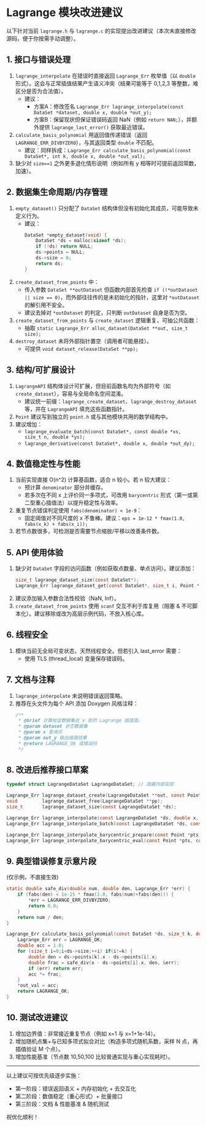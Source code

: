 # Lagrange 模块改进建议

以下针对当前 `lagrange.h` 与 `lagrange.c` 的实现提出改进建议（本次未直接修改源码，便于你按需手动调整）。

## 1. 接口与错误处理
1. `lagrange_interpolate` 在错误时直接返回 `Lagrange_Err` 枚举值（以 `double` 形式）。这会与正常插值结果产生语义冲突（结果可能等于 0,1,2,3 等整数，难区分是否为合法值）。
   - 建议：
     - 方案A：修改签名 `Lagrange_Err lagrange_interpolate(const DataSet *dataset, double x, double *out_y);`
     - 方案B：保留现状但保证错误码返回 NaN（例如 `return NAN;`），并额外提供 `lagrange_last_error()` 获取最近错误。
2. `calculate_basis_polynomial` 用返回值传递错误（返回 `LAGRANGE_ERR_DIVBYZERO`），与其返回类型 `double` 不匹配。
   - 建议：同样拆成：`Lagrange_Err calculate_basis_polynomial(const DataSet*, int k, double x, double *out_val);`
3. 缺少对 `size==1` 之外更多退化情形说明（例如所有 y 相等时可提前返回常数，加速）。

## 2. 数据集生命周期/内存管理
1. `empty_dataset()` 只分配了 `DataSet` 结构体但没有初始化其成员，可能导致未定义行为。
   - 建议：
     ```c
     DataSet *empty_dataset(void) {
         DataSet *ds = malloc(sizeof *ds);
         if (!ds) return NULL;
         ds->points = NULL;
         ds->size = 0;
         return ds;
     }
     ```
2. `create_dataset_from_points` 中：
   - 传入参数 `DataSet **outDataset` 但函数内部首先检查 `if (!*outDataset || size == 0)`，而外部往往传的是未初始化的指针，这里对 `*outDataset` 的解引用不安全。
   - 建议去掉对 `*outDataset` 的判定，只判断 `outDataset` 自身是否为空。
3. `create_dataset_from_points` 与 `create_dataset` 逻辑重复，可抽公共函数：
   - 抽取 `static Lagrange_Err alloc_dataset(DataSet **out, size_t size);`
4. `destroy_dataset` 未将外部指针置空（调用者可能悬挂）。
   - 可提供 `void dataset_release(DataSet **pp);`

## 3. 结构/可扩展设计
1. `LagrangeAPI` 结构体设计可扩展，但目前函数名均为外部符号（如 `create_dataset`），容易与全局命名空间混淆。
   - 建议统一前缀：`lagrange_create_dataset`、`lagrange_destroy_dataset` 等，并在 `LagrangeAPI` 填充这些函数指针。
2. `Point` 建议写到独立的 `point.h` 或与其他模块共用的数学结构中。
3. 建议增加：
   - `lagrange_evaluate_batch(const DataSet*, const double *xs, size_t n, double *ys);`
   - `lagrange_derivative(const DataSet*, double x, double *out_dy);`

## 4. 数值稳定性与性能
1. 当前实现直接 O(n^2) 计算基函数，适合 n 较小。若 n 较大建议：
   - 预计算 `denominator` 部分并缓存。
   - 若多次在不同 x 上评价同一多项式，可改用 `barycentric` 形式（第一或第二型重心插值法）以提升稳定性与效率。
2. 重复节点错误判定使用 `fabs(denominator) < 1e-9`：
   - 固定阈值对不同尺度的 x 不鲁棒。建议：`eps = 1e-12 * fmax(1.0, fabs(x_k) + fabs(x_i));`
3. 若节点数很多，可检测是否需要节点缩放/平移以改善条件数。

## 5. API 使用体验
1. 缺少对 `DataSet` 字段的访问函数（例如获取点数量、单点访问）。建议添加：
   ```c
   size_t lagrange_dataset_size(const DataSet*);
   Lagrange_Err lagrange_dataset_get(const DataSet*, size_t i, Point *out);
   ```
2. 建议添加输入参数合法性校验（NaN, Inf）。
3. `create_dataset_from_points` 使用 `scanf` 交互不利于库复用（阻塞 & 不可脚本化）。建议移除或改为高层示例代码，不放入核心库。

## 6. 线程安全
1. 模块当前无全局可变状态，天然线程安全。但若引入 last_error 需要：
   - 使用 TLS (thread_local) 变量保存错误码。

## 7. 文档与注释
1. `lagrange_interpolate` 未说明错误返回策略。
2. 推荐在头文件为每个 API 添加 Doxygen 风格注释：
   ```c
   /**
    * @brief 计算给定数据集在 x 处的 Lagrange 插值值。
    * @param dataset 非空数据集
    * @param x 查询点
    * @param out_y 输出插值结果
    * @return LAGRANGE_OK 或错误码
    */
   ```

## 8. 改进后推荐接口草案
```c
typedef struct LagrangeDataSet LagrangeDataSet; // 隐藏内部实现

Lagrange_Err lagrange_dataset_create(LagrangeDataSet **out, const Point *pts, size_t n);
void         lagrange_dataset_free(LagrangeDataSet **pp);
size_t       lagrange_dataset_size(const LagrangeDataSet *ds);

Lagrange_Err lagrange_interpolate(const LagrangeDataSet *ds, double x, double *out_y);
Lagrange_Err lagrange_interpolate_batch(const LagrangeDataSet *ds, const double *xs, size_t n, double *ys);

Lagrange_Err lagrange_interpolate_barycentric_prepare(const Point *pts, size_t n, double **out_weights);
Lagrange_Err lagrange_interpolate_barycentric_eval(const Point *pts, const double *weights, size_t n, double x, double *out_y);
```

## 9. 典型错误修复示意片段
(仅示例，不直接生效)
```c
static double safe_div(double num, double den, Lagrange_Err *err) {
    if (fabs(den) < 1e-15 * fmax(1.0, fabs(num)+fabs(den))) {
        *err = LAGRANGE_ERR_DIVBYZERO;
        return 0.0;
    }
    return num / den;
}

Lagrange_Err calculate_basis_polynomial(const DataSet *ds, size_t k, double x, double *out_val) {
    Lagrange_Err err = LAGRANGE_OK;
    double acc = 1.0;
    for (size_t i=0;i<ds->size;++i) if(i!=k) {
        double den = ds->points[k].x - ds->points[i].x;
        double frac = safe_div(x - ds->points[i].x, den, &err);
        if (err) return err;
        acc *= frac;
    }
    *out_val = acc;
    return LAGRANGE_OK;
}
```

## 10. 测试改进建议
1. 增加边界值：非常接近重复节点（例如 x=1 与 x=1+1e-14）。
2. 增加随机点集+与已知多项式拟合对比（构造多项式随机系数，采样 N 点，再插值验证 M 个点）。
3. 增加性能基准（节点数 10,50,100 比较普通实现与重心实现耗时）。

---
以上建议可按优先级逐步实施：
- 第一阶段：错误返回语义 + 内存初始化 + 去交互化
- 第二阶段：数值稳定（重心形式）+ 批量接口
- 第三阶段：文档 & 性能基准 & 随机测试

祝优化顺利！

